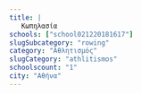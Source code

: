 ```yaml
---
title: |
   Κωπηλασία
schools: ["school021220181617"]
slugSubcategory: "rowing"
category: "Αθλητισμός"
slugCategory: "athlitismos"
schoolscount: "1"
city: "Αθήνα"
---
```


